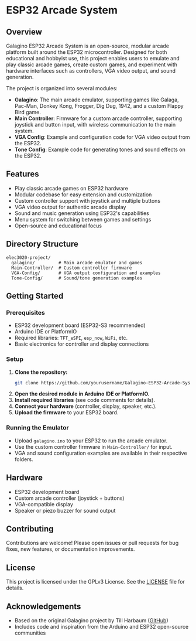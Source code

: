 # ESP32 Arcade System

## Overview

Galagino ESP32 Arcade System is an open-source, modular arcade platform built around the ESP32 microcontroller. Designed for both educational and hobbyist use, this project enables users to emulate and play classic arcade games, create custom games, and experiment with hardware interfaces such as controllers, VGA video output, and sound generation.

The project is organized into several modules:
- **Galagino**: The main arcade emulator, supporting games like Galaga, Pac-Man, Donkey Kong, Frogger, Dig Dug, 1942, and a custom Flappy Bird game.
- **Main Controller**: Firmware for a custom arcade controller, supporting joystick and button input, with wireless communication to the main system.
- **VGA Config**: Example and configuration code for VGA video output from the ESP32.
- **Tone Config**: Example code for generating tones and sound effects on the ESP32.

## Features

- Play classic arcade games on ESP32 hardware
- Modular codebase for easy extension and customization
- Custom controller support with joystick and multiple buttons
- VGA video output for authentic arcade display
- Sound and music generation using ESP32's capabilities
- Menu system for switching between games and settings
- Open-source and educational focus

## Directory Structure

```
elec3020-project/
  galagino/         # Main arcade emulator and games
  Main-Controller/  # Custom controller firmware
  VGA-Config/       # VGA output configuration and examples
  Tone-Config/      # Sound/tone generation examples
```

## Getting Started

### Prerequisites

- ESP32 development board (ESP32-S3 recommended)
- Arduino IDE or PlatformIO
- Required libraries: `TFT_eSPI`, `esp_now`, `WiFi`, etc.
- Basic electronics for controller and display connections

### Setup

1. **Clone the repository:**
   ```sh
   git clone https://github.com/yourusername/Galagino-ESP32-Arcade-System.git
   ```
2. **Open the desired module in Arduino IDE or PlatformIO.**
3. **Install required libraries** (see code comments for details).
4. **Connect your hardware** (controller, display, speaker, etc.).
5. **Upload the firmware** to your ESP32 board.

### Running the Emulator

- Upload `galagino.ino` to your ESP32 to run the arcade emulator.
- Use the custom controller firmware in `Main-Controller/` for input.
- VGA and sound configuration examples are available in their respective folders.

## Hardware

- ESP32 development board
- Custom arcade controller (joystick + buttons)
- VGA-compatible display
- Speaker or piezo buzzer for sound output

## Contributing

Contributions are welcome! Please open issues or pull requests for bug fixes, new features, or documentation improvements.

## License

This project is licensed under the GPLv3 License. See the [LICENSE](LICENSE) file for details.

## Acknowledgements

- Based on the original Galagino project by Till Harbaum ([GitHub](https://github.com/harbaum/galagino))
- Includes code and inspiration from the Arduino and ESP32 open-source communities 